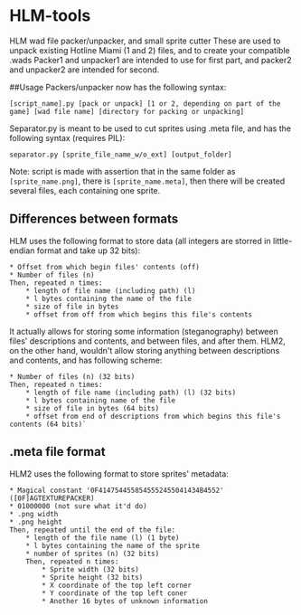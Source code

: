 # HLM-tools
HLM wad file packer/unpacker, and small sprite cutter
These are used to unpack existing Hotline Miami (1 and 2) files, and to create your compatible .wads
Packer1 and unpacker1 are intended to use for first part, and packer2 and unpacker2 are intended for second.

##Usage
Packers/unpacker now has the following syntax:

    [script_name].py [pack or unpack] [1 or 2, depending on part of the game] [wad file name] [directory for packing or unpacking]

Separator.py is meant to be used to cut sprites using .meta file, and has the following syntax (requires PIL):

    separator.py [sprite_file_name_w/o_ext] [output_folder]

Note: script is made with assertion that in the same folder as `[sprite_name.png]`, there is `[sprite_name.meta]`, then there will be created several files, each containing one sprite.

## Differences between formats
HLM uses the following format to store data (all integers are storred in little-endian format and take up 32 bits):

    * Offset from which begin files' contents (off)
    * Number of files (n)
    Then, repeated n times:
        * length of file name (including path) (l)
        * l bytes containing the name of the file
        * size of file in bytes
        * offset from off from which begins this file's contents

It actually allows for storing some information (steganography) between files' descriptions and contents, and between files, and after them. HLM2, on the other hand, wouldn't allow storing anything between descriptions and contents, and has following scheme:

    * Number of files (n) (32 bits)
    Then, repeated n times:
        * length of file name (including path) (l) (32 bits)
        * l bytes containing name of the file 
        * size of file in bytes (64 bits)
        * offset from end of descriptions from which begins this file's contents (64 bits)`

## .meta file format

HLM2 uses the following format to store sprites' metadata:

    * Magical constant '0F4147544558545552455041434B4552' ([0F]AGTEXTUREPACKER)
    * 01000000 (not sure what it'd do)
    * .png width
    * .png height
    Then, repeated until the end of the file:
        * length of the file name (l) (1 byte)
        * l bytes containing the name of the sprite
        * number of sprites (n) (32 bits)
        Then, repeated n times:
            * Sprite width (32 bits)
            * Sprite height (32 bits)
            * X coordinate of the top left corner
            * Y coordinate of the top left coner
            * Another 16 bytes of unknown information